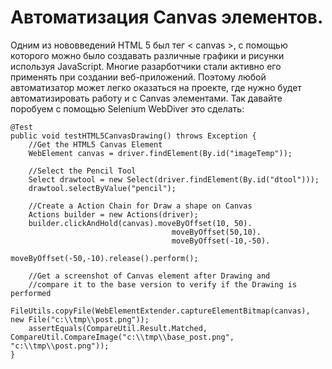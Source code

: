 # Автоматизация Canvas элементов.

Одним из нововведений HTML 5 был тег < canvas >, с помощью которого можно было создавать различные графики и рисунки используя JavaScript. Многие разарботчики стали активно его применять при создании веб-приложений. Поэтому любой автоматизатор может легко оказаться на проекте, где нужно будет автоматизировать работу и с Canvas элементами. Так давайте поробуем с помощью Selenium WebDiver это сделать:

    @Test
    public void testHTML5CanvasDrawing() throws Exception {
        //Get the HTML5 Canvas Element
        WebElement canvas = driver.findElement(By.id("imageTemp"));
        
        //Select the Pencil Tool
        Select drawtool = new Select(driver.findElement(By.id("dtool")));
        drawtool.selectByValue("pencil");
        
        //Create a Action Chain for Draw a shape on Canvas
        Actions builder = new Actions(driver);
        builder.clickAndHold(canvas).moveByOffset(10, 50).
                                        moveByOffset(50,10).
                                        moveByOffset(-10,-50).
                                        moveByOffset(-50,-10).release().perform();
                                        
        //Get a screenshot of Canvas element after Drawing and
        //compare it to the base version to verify if the Drawing is performed
        FileUtils.copyFile(WebElementExtender.captureElementBitmap(canvas), new File("c:\\tmp\\post.png"));
        assertEquals(CompareUtil.Result.Matched, CompareUtil.CompareImage("c:\\tmp\\base_post.png", "c:\\tmp\\post.png"));
    }